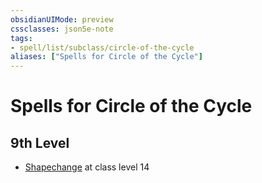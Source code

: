 ```yaml
---
obsidianUIMode: preview
cssclasses: json5e-note
tags:
- spell/list/subclass/circle-of-the-cycle
aliases: ["Spells for Circle of the Cycle"]
---
```

# Spells for Circle of the Cycle

## 9th Level

- [Shapechange](shapechange "PHB") at class level 14